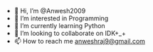 - 👋 Hi, I’m @Anwesh2009
- 👀 I’m interested in Programming
- 🌱 I’m currently learning Python
- 💞️ I’m looking to collaborate on IDK+_+
- 📫 How to reach me anweshraj9@gmail.com



<!---
Anwesh2009/Anwesh2009 is a ✨ special ✨ repository because its `README.md` (this file) appears on your GitHub profile.
You can click the Preview link to take a look at your changes.
--->
